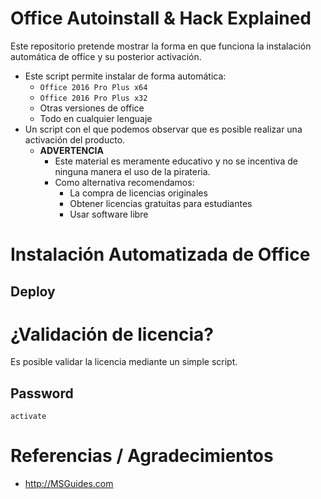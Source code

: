 # Office Autoinstall & Hack Explained

Este repositorio pretende mostrar la forma en que funciona la instalación automática de office y su posterior activación. 

+ Este script permite instalar de forma automática:
    + `Office 2016 Pro Plus x64`
    + `Office 2016 Pro Plus x32`
    + Otras versiones de office
    + Todo en cualquier lenguaje
+ Un script con el que podemos observar que es posible realizar una activación del producto.
    + **ADVERTENCIA**
        + Este material es meramente educativo y no se incentiva de ninguna manera el uso de la pirateria.
        + Como alternativa recomendamos:
            + La compra de licencias originales
            + Obtener licencias gratuitas para estudiantes
            + Usar software libre

# Instalación Automatizada de Office

## Deploy

# ¿Validación de licencia?

Es posible validar la licencia mediante un simple script. 

## Password
`activate`

# Referencias / Agradecimientos
+ http://MSGuides.com